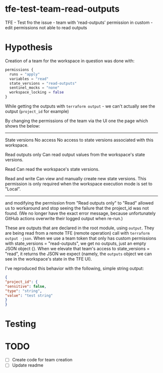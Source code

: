 # tfe-test-team-read-outputs
TFE - Test fro the issue - team with 'read-outputs' permission in custom - edit permissions not able to read outputs

# Hypothesis

Creation of a team for the workspace in question was done with:

```Terraform
permissions {
  runs = "apply"
  variables = "read"
  state_versions = "read-outputs"
  sentinel_mocks = "none"
  workspace_locking = false
}
```

While getting the outputs with `terraform output` - we can't actually see the output (`project_id` for example)

By changing the permissions of the team via the UI one the page which shows the below:
__________________
State versions
No access
No access to state versions associated with this workspace.

Read outputs only
Can read output values from the workspace's state versions.

Read
Can read the workspace's state versions.

Read and write
Can view and manually create new state versions. This permission is only required when the workspace execution mode is set to "Local".
_______________
and modifying the permission from "Read outputs only" to "Read" allowed us to workaround and stop seeing the failure that the project_id was not found. (We no longer have the exact error message, because unfortunately GitHub actions overwrite their logged output when re-run.)

These are outputs that are declared in the root module, using `output`. They are being read from a remote TFE (remote operation) call with `terraform output -json`. When we use a team token that only has custom permissions with state_versions = "read-outputs", we get no outputs, just an empty JSON object {}. When we elevate that team's access to state_versions = "read", it returns the JSON we expect (namely, the `outputs` object we can see in the workspace's state in the TFE UI).

I've reproduced this behavior with the following, simple string output:
```json
{
"project_id": {
"sensitive": false,
"type": "string",
"value": "test string"
}
}
```

# Testing 

# TODO 

- [ ] Create code for team creation
- [ ] Update readme
